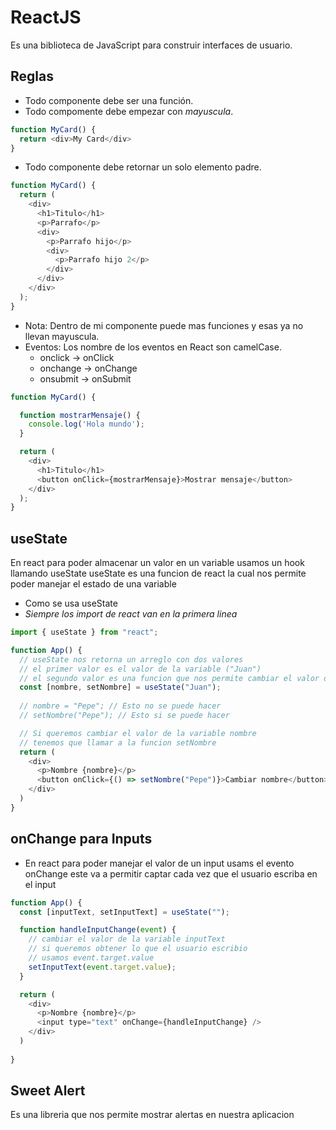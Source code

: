 # ReactJS

Es una biblioteca de JavaScript para construir interfaces de usuario.

## Reglas

- Todo componente debe ser una función.
- Todo compomente debe empezar con *mayuscula*.

```js
function MyCard() {
  return <div>My Card</div>
}
```

- Todo componente debe retornar un solo elemento padre.

```js
function MyCard() {
  return (
    <div>
      <h1>Titulo</h1>
      <p>Parrafo</p>
      <div>
        <p>Parrafo hijo</p>
        <div>
          <p>Parrafo hijo 2</p>
        </div>
      </div>
    </div>
  );
}
```

- Nota: Dentro de mi componente puede mas funciones y esas ya no llevan mayuscula.
- Eventos: Los nombre de los eventos en React son camelCase.
  - onclick -> onClick
  - onchange -> onChange
  - onsubmit -> onSubmit

```js
function MyCard() {

  function mostrarMensaje() {
    console.log('Hola mundo');
  }

  return (
    <div>
      <h1>Titulo</h1>
      <button onClick={mostrarMensaje}>Mostrar mensaje</button>
    </div>
  );
}
```

## useState

En react para poder almacenar un valor en un variable
usamos un hook llamando useState
useState es una funcion de react la cual nos permite poder
manejar el estado de una variable

- Como se usa useState
- *Siempre los import de react van en la primera linea*

```js
import { useState } from "react";

function App() {
  // useState nos retorna un arreglo con dos valores
  // el primer valor es el valor de la variable ("Juan")
  // el segundo valor es una funcion que nos permite cambiar el valor de la variable
  const [nombre, setNombre] = useState("Juan");
  
  // nombre = "Pepe"; // Esto no se puede hacer
  // setNombre("Pepe"); // Esto si se puede hacer

  // Si queremos cambiar el valor de la variable nombre
  // tenemos que llamar a la funcion setNombre
  return (
    <div>
      <p>Nombre {nombre}</p>
      <button onClick={() => setNombre("Pepe")}>Cambiar nombre</button>
    </div>
  )
}
```

## onChange para Inputs

- En react para poder manejar el valor de un input usams el evento onChange
este va a permitir captar cada vez que el usuario escriba en el input

```js
function App() {
  const [inputText, setInputText] = useState("");

  function handleInputChange(event) {
    // cambiar el valor de la variable inputText
    // si queremos obtener lo que el usuario escribio
    // usamos event.target.value
    setInputText(event.target.value);
  }

  return (
    <div>
      <p>Nombre {nombre}</p>
      <input type="text" onChange={handleInputChange} />
    </div>
  )
  
}
```
## Sweet Alert
Es una libreria que nos permite mostrar alertas en nuestra aplicacion

###
